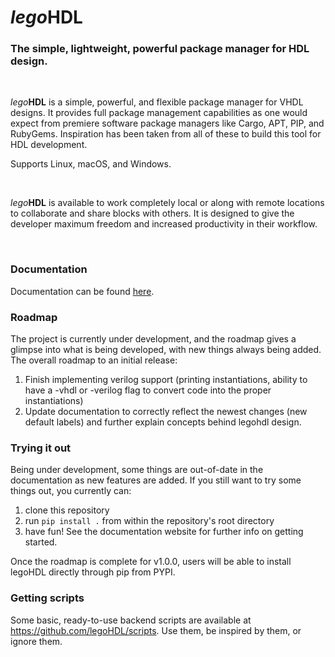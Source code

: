 # _lego_**HDL**
### The simple, lightweight, powerful package manager for HDL design.
  
<br />  

_lego_**HDL** is a simple, powerful, and flexible package manager for VHDL designs. It provides full package management capabilities as one would expect from premiere software package managers like Cargo, APT, PIP, and RubyGems. Inspiration has been taken from all of these to build this tool for HDL development. 

Supports Linux, macOS, and Windows.

<br />

_lego_**HDL** is available to work completely local or along with remote locations to collaborate and share blocks with others. It is designed to give the developer maximum freedom and increased productivity in their workflow.

<br /> 

### __Documentation__

Documentation can be found [here](https://legohdl.notion.site/legohdl/legoHDL-f798525eee2f4378bcf5e970ae6373cf). 


### __Roadmap__
The project is currently under development, and the roadmap gives a glimpse into what is being developed, with new things always being added. The overall roadmap to an initial release:

1. Finish implementing verilog support (printing instantiations, ability to have a -vhdl or -verilog flag to convert code into the proper instantiations)
2. Update documentation to correctly reflect the newest changes (new default labels) and further explain concepts behind legohdl design.

### __Trying it out__
Being under development, some things are out-of-date in the documentation as new features are added. If you still want to try some things out, you currently can:
1. clone this repository
2. run `pip install .` from within the repository's root directory
3. have fun! See the documentation website for further info on getting started.

Once the roadmap is complete for v1.0.0, users will be able to install legoHDL directly through pip from PYPI.

### __Getting scripts__
Some basic, ready-to-use backend scripts are available at https://github.com/legoHDL/scripts. Use them, be inspired by them, or ignore them.
